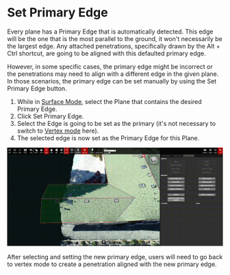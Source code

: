 # Set Primary Edge

Every plane has a Primary Edge that is automatically detected. This edge will be the one that is the most parallel to the ground, it won't necessarily be the largest edge. Any attached penetrations, specifically drawn by the Alt + Ctrl shortcut, are going to be aligned with this defaulted primary edge.

However, in some specific cases, the primary edge might be incorrect or the penetrations may need to align with a different edge in the given plane. In those scenarios, the primary edge can be set manually by using the Set Primary Edge button.

1. While in [Surface Mode](), select the Plane that contains the desired Primary Edge.
2. Click Set Primary Edge.
3. Select the Edge is going to be set as the primary \(it's not necessary to switch to [Vertex mode]() here\).
4. The selected edge is now set as the Primary Edge for this Plane.

![](../../.gitbook/assets/setprimaryedge_proj18578_11_2018.gif)

After selecting and setting the new primary edge, users will need to go back to vertex mode to create a penetration aligned with the new primary edge.


